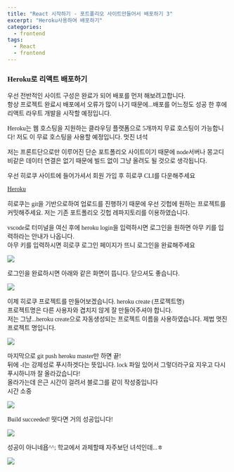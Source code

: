 ```yaml
---
title: "React 시작하기 - 포트폴리오 사이트만들어서 배포하기 3"
excerpt: "Heroku사용하여 배포하기"
categories:
  - frontend
tags:
  - React
  - frontend
---
```


<style>
@font-face { font-family: 'IBMPlexSansKR-Regular';
   src: url('https://cdn.jsdelivr.net/gh/projectnoonnu/noonfonts_20-07@1.0/IBMPlexSansKR-Regular.woff') format('woff'); font-weight: normal; font-style: normal; }
body, a, h3, h4,h1{
font-family: 'IBMPlexSansKR-Regular';
}
td{
	border: 1px solid;
}
</style>

<h3>Heroku로 리액트 배포하기</h3>

우선 전반적인 사이트 구성은 완료가 되어 배포를 먼저 해보려고합니다. <br>
항상 프로젝트 완료시 배포에서 오류가 많이 나기 때문에...배포를 어느정도 성공 한 후에 리액트 라우트 개발을 시작할 예정입니다.

Heroku는 웹 호스팅을 지원하는 클라우딩 플랫폼으로 5개까지 무료 호스팅이 가능합니다! 저도 이 무료 호스팅을 사용할 예정입니다. 멋진 녀석<br>

저는 프론트단으로만 이루어진 단순 포트폴리오 사이트이기 때문에 node서버나 몽고디비같은 데이터 연결은 없기 때문에 빌드 없이 그냥 올려도 될 것으로 생각됩니다.

우선 히로쿠 사이트에 들어가셔서 회원 가입 후 히로쿠 CLI를 다운해주세요

<a href="https://www.heroku.com/">Heroku</a>

히로쿠는 git을 기반으로하여 업로드를 진행하기 때문에 우선 깃헙에 원하는 프로젝트를 커밋해주세요. 저는 기존 포트폴리오 깃헙 레파지토리를 이용하였습니다.

vscode로 터미널을 여신 후에 heroku login을 입력하시면 로그인을 원하면 아무 키를 입력하라는 안내가 나옵니다. <br>아무 키를 입력하시면 히로쿠 로그인 페이지가 뜨니
로그인을 완료해주세요

<img src="/assets/img/react-11.JPEG">

로그인을 완료하시면 아래와 같은 화면이 뜹니다. 닫으셔도 좋습니다.

<img src="/assets/img/react-12.JPEG">

이제 히로쿠 프로젝트를 만들어보겠습니다. heroku create (프로젝트명) <br>
프로젝트명은 다른 사용자와 겹치지 않게 잘 만들어주셔야 합니다.<br>
저는 그냥...heroku create으로 자동생성되는 프로젝트 이름을 사용하였습니다.
제법 멋진 프로젝트 명입니다.

<img src="/assets/img/react-13.JPEG">

마지막으로 git push heroku master만 하면 끝!<br> 뒤에 -f는 강제성로 푸시하겟다는 뜻입니다. lock 파일 있어서 그렇더라구요 지우고 다시 푸시하니까 잘 올라갔습니다!<br>
올라가는데 은근 시간이 걸려서 블로그를 같이 작성중입니다<br>
시간 소중

<img src="/assets/img/react-14.JPEG">

Build succeeded! 떳다면 거의 성공입니다!

<img src="/assets/img/react-15.JPEG">

성공이 아니네욥^^; 학교에서 과제할때 자주보던 녀석인데...ㅎ

<img src="/assets/img/react-16.JPEG">
